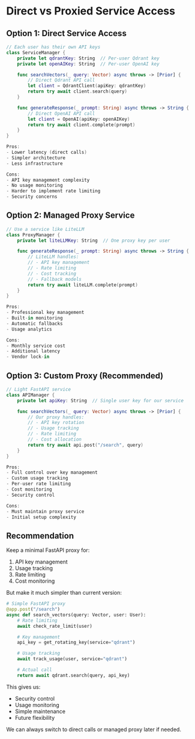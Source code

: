 # Direct vs Proxied Service Access

## Option 1: Direct Service Access

```swift
// Each user has their own API keys
class ServiceManager {
    private let qdrantKey: String  // Per-user Qdrant key
    private let openAIKey: String  // Per-user OpenAI key

    func searchVectors(_ query: Vector) async throws -> [Prior] {
        // Direct Qdrant API call
        let client = QdrantClient(apiKey: qdrantKey)
        return try await client.search(query)
    }

    func generateResponse(_ prompt: String) async throws -> String {
        // Direct OpenAI API call
        let client = OpenAI(apiKey: openAIKey)
        return try await client.complete(prompt)
    }
}

Pros:
- Lower latency (direct calls)
- Simpler architecture
- Less infrastructure

Cons:
- API key management complexity
- No usage monitoring
- Harder to implement rate limiting
- Security concerns
```

## Option 2: Managed Proxy Service

```swift
// Use a service like LiteLLM
class ProxyManager {
    private let liteLLMKey: String  // One proxy key per user

    func generateResponse(_ prompt: String) async throws -> String {
        // LiteLLM handles:
        // - API key management
        // - Rate limiting
        // - Cost tracking
        // - Fallback models
        return try await liteLLM.complete(prompt)
    }
}

Pros:
- Professional key management
- Built-in monitoring
- Automatic fallbacks
- Usage analytics

Cons:
- Monthly service cost
- Additional latency
- Vendor lock-in
```

## Option 3: Custom Proxy (Recommended)

```swift
// Light FastAPI service
class APIManager {
    private let apiKey: String  // Single user key for our service

    func searchVectors(_ query: Vector) async throws -> [Prior] {
        // Our proxy handles:
        // - API key rotation
        // - Usage tracking
        // - Rate limiting
        // - Cost allocation
        return try await api.post("/search", query)
    }
}

Pros:
- Full control over key management
- Custom usage tracking
- Per-user rate limiting
- Cost monitoring
- Security control

Cons:
- Must maintain proxy service
- Initial setup complexity
```

## Recommendation

Keep a minimal FastAPI proxy for:

1. API key management
2. Usage tracking
3. Rate limiting
4. Cost monitoring

But make it much simpler than current version:

```python
# Simple FastAPI proxy
@app.post("/search")
async def search_vectors(query: Vector, user: User):
    # Rate limiting
    await check_rate_limit(user)

    # Key management
    api_key = get_rotating_key(service="qdrant")

    # Usage tracking
    await track_usage(user, service="qdrant")

    # Actual call
    return await qdrant.search(query, api_key)
```

This gives us:

- Security control
- Usage monitoring
- Simple maintenance
- Future flexibility

We can always switch to direct calls or managed proxy later if needed.
